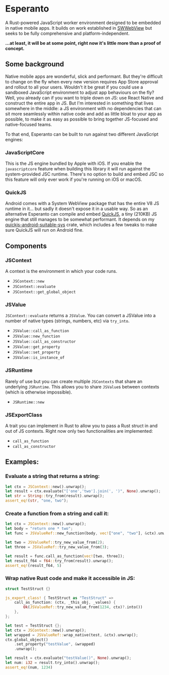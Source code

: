 # Esperanto

A Rust-powered JavaScript worker environment designed to be embedded in native mobile apps. It builds on work established in [SWWebView](https://github.com/gdnmobilelab/SWWebView) but seeks to be fully comprehensive and platform-independent.

**...at least, it will be at some point, right now it's little more than a proof of concept.**

## Some background

Native mobile apps are wonderful, slick and performant. But they're difficult to change on the fly when every new version requires App Store approval and rollout to all your users. Wouldn't it be great if you could use a sandboxed JavaScript environment to adjust app behaviours on the fly? Well, you already can if you want to triple down on JS: use React Native and construct the entire app in JS. But I'm interested in something that lives somewhere in the middle: a JS environment with no dependencies that can sit more seamlessly within native code and add as little bloat to your app as possible, to make it as easy as possible to bring together JS-focused and native-focused teams.

To that end, Esperanto can be built to run against two different JavaScript engines:

### JavaScriptCore

This is the JS engine bundled by Apple with iOS. If you enable the `javascriptcore` feature when building this library it will run against the system-provided JSC runtime. There's no option to build and embed JSC so this feature will only ever work if you're running on iOS or macOS.

### QuickJS

Android comes with a System WebView package that has the entire V8 JS runtime in it... but sadly it doesn't expose it in a usable way. So as an alternative Esperanto can compile and embed [QuickJS](https://bellard.org/quickjs/), a tiny (210KB) JS engine that still manages to be somewhat performant. It depends on my [quickjs-android-suitable-sys](https://github.com/alastaircoote/quickjs-android-suitable-sys) crate, which includes a few tweaks to make sure QuickJS will run on Android fine.

## Components

### JSContext

A context is the environment in which your code runs.

- `JSContext::new`
- `JSContext::evaluate`
- `JSContext::get_global_object`

### JSValue

`JSContext::evaluate` returns a `JSValue`. You can convert a JSValue into a number of native types (strings, numbers, etc) via `try_into`.

- `JSValue::call_as_function`
- `JSValue::new_function`
- `JSValue::call_as_constructor`
- `JSValue::get_property`
- `JSValue::set_property`
- `JSValue::is_instance_of`

### JSRuntime

Rarely of use but you can create multiple `JSContexts` that share an underlying `JSRuntime`. This allows you to share `JSValue`s between contexts (which is otherwise impossible).

- `JSRuntime::new`

### JSExportClass

A trait you can implement in Rust to allow you to pass a Rust struct in and out of JS contexts. Right now only two functionalities are implemented:

- `call_as_function`
- `call_as_constructor`

## Examples:

### Evaluate a string that returns a string:

```rust
let ctx = JSContext::new().unwrap();
let result = ctx.evaluate("['one','two'].join(', ')", None).unwrap();
let str = String::try_from(result).unwrap();
assert_eq!(str, "one, two");
```

### Create a function from a string and call it:

```rust
let ctx = JSContext::new().unwrap();
let body = "return one * two";
let func = JSValueRef::new_function(body, vec!["one", "two"], &ctx).unwrap();

let two = JSValueRef::try_new_value_from(2);
let three = JSValueRef::try_new_value_from(3);

let result = func.call_as_function(vec![two, three]);
let result_f64 = f64::try_from(result).unwrap();
assert_eq!(result_f64, 5)
```

### Wrap native Rust code and make it accessible in JS:

```rust
struct TestStruct {}

js_export_class! { TestStruct as "TestStruct" =>
    call_as_function: (ctx, _this_obj, _values) {
        Ok(JSValueRef::try_new_value_from(1234, ctx)?.into())
    },
};

let test = TestStruct {};
let ctx = JSContext::new().unwrap();
let wrapped = JSValueRef::wrap_native(test, &ctx).unwrap();
ctx.global_object()
    .set_property("testValue", &wrapped)
    .unwrap();

let result = ctx.evaluate("testValue()", None).unwrap();
let num: i32 = result.try_into().unwrap();
assert_eq!(num, 1234)
```
